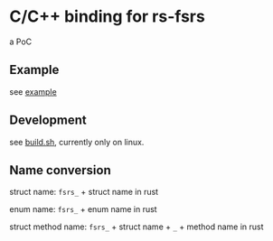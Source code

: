 # C/C++ binding for rs-fsrs

a PoC

## Example

see [example](./examples/basic.c)

## Development

see [build.sh](./build.sh), currently only on linux.

## Name conversion

struct name: `fsrs_` + struct name in rust

enum name: `fsrs_` + enum name in rust

struct method name: `fsrs_` + struct name + `_` + method name in rust
